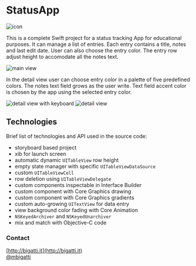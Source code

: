 # StatusApp

![icon](http://cl.ly/image/1R3z0z1Y2l2D/download/Icon-Small-40@3x.png)

This is a complete Swift project for a status tracking App for educational purposes. It can manage a list of entries. Each entry contains a title, notes and last edit date. User can also choose the entry color. The entry row adjust height to accomodate all the notes text.

![main view](http://cl.ly/image/0x3H1W3V450J/download/StatusApp1.png)

In the detail view user can choose entry color in a palette of five predefined colors. The notes text field grows as the user write. Text field accent color is chosen by the app using the selected entry color.

![detail view with keyboard](http://cl.ly/image/053a2Y1j3Z0D/download/StatusApp3.png)
![detail view](http://cl.ly/image/2T3P0P3G2f47/download/StatusApp2.png)

## Technologies
Brief list of technologies and API used in the source code:

- storyboard based project
- xib for launch screen
- automatic dynamic `UITableView` row height
- empty state manager with specific `UITableViewDataSource`
- custom `UITableViewCell`
- row deletion using `UITableViewDelegate`
- custom components inspectable in Interface Builder
- custom component with Core Graphics drawing
- custom component with Core Graphics gradients
- custom auto-growing `UITextView` for data entry
- view background color fading with Core Animation
- `NSKeyedArchiver` and `NSKeyedUnarchiver`
- mix and match with Objective-C code

### Contact
[http://bigatti.it](http://bigatti.it)  
[@mbigatti](https://twitter.com/mbigatti)
